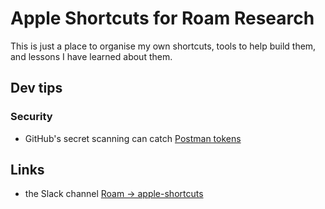 # Apple Shortcuts for Roam Research

This is just a place to organise my own shortcuts, tools to help build them, and lessons I have learned about them.

## Dev tips

### Security

- GitHub's secret scanning can catch [Postman tokens](https://docs.github.com/en/code-security/secret-scanning/secret-scanning-patterns#supported-secrets)

## Links

- the Slack channel [Roam → apple-shortcuts](https://roamresearch.slack.com/archives/C038QEGUZL4)
